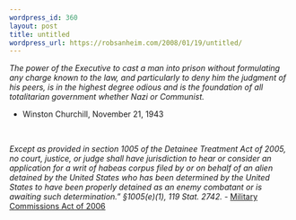 ```yaml
--- 
wordpress_id: 360
layout: post
title: untitled
wordpress_url: https://robsanheim.com/2008/01/19/untitled/
---
```

<cite>The power of the Executive to cast a man into prison
without formulating any charge known to the law, and
particularly to deny him the judgment of his peers,
is in the highest degree odious and is the foundation
of all totalitarian government whether Nazi or Communist.</cite>
- Winston Churchill, November 21, 1943


<br />

<cite>Except as provided in section 1005 of the Detainee Treatment Act of 2005, no court, justice, or judge shall have jurisdiction to hear or consider an application for a writ of habeas corpus filed by or on behalf of an alien detained by the United States who has been determined by the United States to have been properly detained as an enemy combatant or is awaiting such determination.” §1005(e)(1), 119 Stat. 2742.</cite> - <a href="https://en.wikipedia.org/wiki/Military_Commissions_Act_of_2006" title="Wikipedia Entry: Military Commissions Act of 2006">Military Commissions Act of 2006</a>
